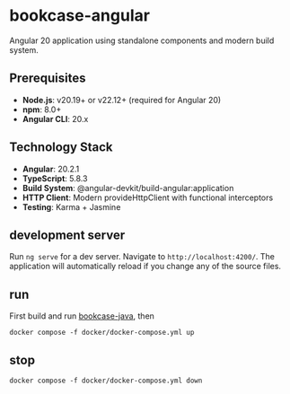 # bookcase-angular

Angular 20 application using standalone components and modern build system.

## Prerequisites

- **Node.js**: v20.19+ or v22.12+ (required for Angular 20)
- **npm**: 8.0+ 
- **Angular CLI**: 20.x

## Technology Stack

- **Angular**: 20.2.1
- **TypeScript**: 5.8.3
- **Build System**: @angular-devkit/build-angular:application
- **HTTP Client**: Modern provideHttpClient with functional interceptors
- **Testing**: Karma + Jasmine

## development server

Run `ng serve` for a dev server. Navigate to `http://localhost:4200/`. The application will automatically reload if you change any of the source files.

## run

First build and run [bookcase-java](https://github.com/george-postelnicu/bookcase-java/blob/main/README.md), then

```shell
docker compose -f docker/docker-compose.yml up
```

## stop

```shell
docker compose -f docker/docker-compose.yml down
```
